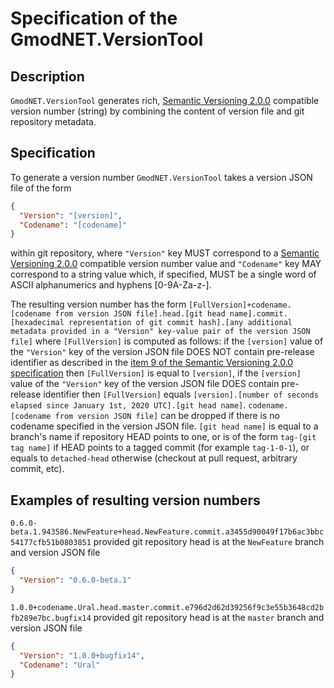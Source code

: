 # Specification of the GmodNET.VersionTool

## Description

`GmodNET.VersionTool` generates rich, [Semantic Versioning 2.0.0](https://semver.org/spec/v2.0.0.html) compatible version number (string) by combining the content of version file and git repository metadata.

## Specification

To generate a version number `GmodNET.VersionTool` takes a version JSON file of the form
```json
{
  "Version": "[version]",
  "Codename": "[codename]"
}
```
within git repository, where `"Version"` key MUST correspond to a [Semantic Versioning 2.0.0](https://semver.org/spec/v2.0.0.html) compatible version number value and `"Codename"` key MAY correspond to a string value which, if specified, MUST be a single word of ASCII alphanumerics and hyphens [0-9A-Za-z-].

The resulting version number has the form `[FullVersion]+codename.[codename from version JSON file].head.[git head name].commit.[hexadecimal representation of git commit hash].[any additional metadata provided in a "Version" key-value pair of the version JSON file]` where `[FullVersion]` is computed as follows: if the `[version]` value of the `"Version"` key of the version JSON file DOES NOT contain pre-release identifier as described in the [item 9 of the Semantic Versioning 2.0.0 specification](https://semver.org/spec/v2.0.0.html#spec-item-9) then `[FullVersion]` is equal to `[version]`, if the `[version]` value of the `"Version"` key of the version JSON file DOES contain pre-release identifier then `[FullVersion]` equals `[version].[number of seconds elapsed since January 1st, 2020 UTC].[git head name]`. `codename.[codename from version JSON file]` can be dropped if there is no codename specified in the version JSON file. `[git head name]` is equal to a branch's name if repository HEAD points to one, or is of the form `tag-[git tag name]` if HEAD points to a tagged commit (for example `tag-1-0-1`), or equals to `detached-head` otherwise (checkout at pull request, arbitrary commit, etc).

## Examples of resulting version numbers

`0.6.0-beta.1.943586.NewFeature+head.NewFeature.commit.a3455d90049f17b6ac3bbc54177cfb51b0803851` provided git repository head is at the `NewFeature` branch and version JSON file
```json
{
  "Version": "0.6.0-beta.1"
}
```

`1.0.0+codename.Ural.head.master.commit.e796d2d62d39256f9c3e55b3648cd2bfb289e7bc.bugfix14` provided git repository head is at the `master` branch and version JSON file
```json
{
  "Version": "1.0.0+bugfix14",
  "Codename": "Ural"
}
```
